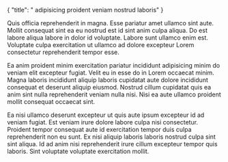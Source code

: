 {
  "title": " adipisicing proident veniam nostrud laboris"
}

Quis officia reprehenderit in magna. Esse pariatur amet ullamco sint aute. Mollit consequat sint ea eu nostrud est id sint anim culpa aliqua. Do est labore aliqua labore in dolor id voluptate. Labore sunt ullamco enim est. Voluptate culpa exercitation ut ullamco ad dolore excepteur Lorem consectetur reprehenderit tempor esse.

Ea anim proident minim exercitation pariatur incididunt adipisicing minim do veniam elit excepteur fugiat. Velit eu in esse do in Lorem occaecat minim. Magna laboris incididunt aliquip laboris cupidatat aute dolore incididunt consequat et deserunt aliquip eiusmod. Nostrud cillum cupidatat quis ea anim sint nulla reprehenderit veniam nulla nisi. Nisi ea aute ullamco proident mollit consequat occaecat sint.

Ea nisi ullamco deserunt excepteur ut quis aute ipsum excepteur id ad veniam fugiat. Est veniam irure dolore labore culpa nisi consectetur. Proident tempor consequat aute id exercitation tempor duis culpa reprehenderit non eu sunt. Ex nisi aliquip laboris laboris nostrud culpa sint sint aliqua. Id ad anim nisi reprehenderit irure cillum excepteur tempor quis laboris. Sint voluptate voluptate exercitation mollit.